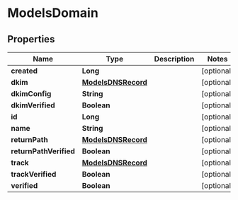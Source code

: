 
# ModelsDomain

## Properties
Name | Type | Description | Notes
------------ | ------------- | ------------- | -------------
**created** | **Long** |  |  [optional]
**dkim** | [**ModelsDNSRecord**](ModelsDNSRecord.md) |  |  [optional]
**dkimConfig** | **String** |  |  [optional]
**dkimVerified** | **Boolean** |  |  [optional]
**id** | **Long** |  |  [optional]
**name** | **String** |  |  [optional]
**returnPath** | [**ModelsDNSRecord**](ModelsDNSRecord.md) |  |  [optional]
**returnPathVerified** | **Boolean** |  |  [optional]
**track** | [**ModelsDNSRecord**](ModelsDNSRecord.md) |  |  [optional]
**trackVerified** | **Boolean** |  |  [optional]
**verified** | **Boolean** |  |  [optional]



